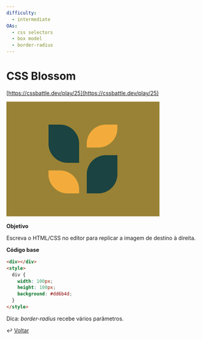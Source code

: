 ```yaml
---
difficulty:
  - intermediate
OAs:
  - css selectors
  - box model
  - border-radius
---
```


# CSS Blossom

[https://cssbattle.dev/play/25](https://cssbattle.dev/play/25)

![CSS Blossom](css-blossom.png)

**Objetivo**

Escreva o HTML/CSS no editor para replicar a imagem de destino à direita.

**Código base**

```html
<div></div>
<style>
  div {
    width: 100px;
    height: 100px;
    background: #dd6b4d;
  }
</style>
```

Dica: _border-radius_ recebe vários parâmetros.

↩️ [Voltar](../../README.md)
